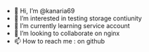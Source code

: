 - 👋 Hi, I’m @kanaria69
- 👀 I’m interested in testing storage contiunity
- 🌱 I’m currently learning service account
- 💞️ I’m looking to collaborate on nginx
- 📫 How to reach me : on github

<!---
kanaria69/kanaria69 is a ✨ special ✨ repository because its `README.md` (this file) appears on your GitHub profile.
You can click the Preview link to take a look at your changes.
--->
